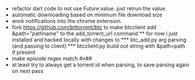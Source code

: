 * refactor dart code to not use Future.value. just retrun the value.
* automatic downloading based on minimum file download size
* work notifications into the chrome extension.
* fork https://github.com/bittorrent/btc to make btcclient add &path="pathname" to the add_torrent_url command
	** for now i just installed and hacked locally with changes to
	*** btc_add.py arg parsing (and passing to client)
	*** btcclient.py build out string with &path=path if present
* make episode regex match #x##
* at least try to always get a torrent id when parsing, to save parsing again on next pass